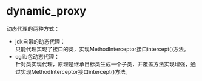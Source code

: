 # dynamic_proxy
动态代理的两种方式：
  <ul>
  <li>jdk自带的动态代理：</li>
    只能代理实现了接口的类，实现MethodInterceptor接口intercept()方法。
  
  <li>cglib包动态代理：</li>
    针对类实现代理，原理是继承目标类生成一个子类，并覆盖方法实现增强，通过实现MethodInterceptor接口intercept()方法。
  </ul>
